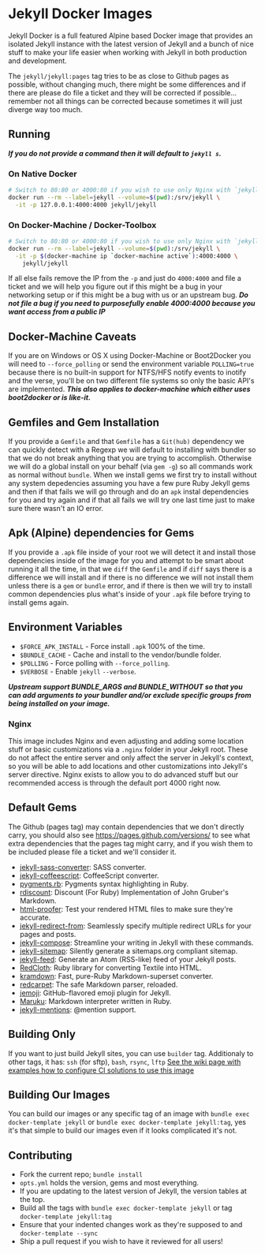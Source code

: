 # Jekyll Docker Images

Jekyll Docker is a full featured Alpine based Docker image that provides an isolated Jekyll instance with the latest version of Jekyll and a bunch of nice stuff to make your life easier when working with Jekyll in both production and development.

The `jekyll/jekyll:pages` tag tries to be as close to Github pages as possible, without changing much, there might be some differences and if there are please do file a ticket and they will be corrected if possible... remember not all things can be corrected because sometimes it will just diverge way too much.

## Running

***If you do not provide a command then it will default to `jekyll s`.***

### On Native Docker

```sh
# Switch to 80:80 or 4000:80 if you wish to use only Nginx with `jekyll build`
docker run --rm --label=jekyll --volume=$(pwd):/srv/jekyll \
  -it -p 127.0.0.1:4000:4000 jekyll/jekyll
```

### On Docker-Machine / Docker-Toolbox
```sh
# Switch to 80:80 or 4000:80 if you wish to use only Nginx with `jekyll build`
docker run --rm --label=jekyll --volume=$(pwd):/srv/jekyll \
  -it -p $(docker-machine ip `docker-machine active`):4000:4000 \
    jekyll/jekyll
```

If all else fails remove the IP from the `-p` and just do `4000:4000` and file a ticket and we will help you figure out if this might be a bug in your networking setup or if this might be a bug with us or an upstream bug.  ***Do not file a bug if you need to purposefully enable 4000:4000 because you want access from a public IP***

## Docker-Machine Caveats

If you are on Windows or OS X using Docker-Machine or Boot2Docker you will need to `--force_polling` or send the environment variable `POLLING=true` because there is no built-in support for NTFS/HFS notify events to inotify and the verse, you'll be on two different file systems so only the basic API's are implemented. ***This also applies to docker-machine which either uses boot2docker or is like-it.***

## Gemfiles and Gem Installation

If you provide a `Gemfile` and that `Gemfile` has a `Git(hub)` dependency we can quickly detect with a Regexp we will default to installing with bundler so that we do not break anything that you are trying to accomplish. Otherwise we will do a global install on your behalf (via `gem -g`) so all commands work as normal without `bundle`.  When we install gems we first try to install without any system depedencies assuming you have a few pure Ruby Jekyll gems and then if that fails we will go through and do an `apk` instal dependencies for you and try again and if that all fails we will try one last time just to make sure there wasn't an IO error.

## Apk (Alpine) dependencies for Gems

If you provide a `.apk` file inside of your root we will detect it and install those dependencies inside of the image for you and attempt to be smart about running it all the time, in that we `diff` the `Gemfile` and if `diff` says there is a difference we will install and if there is no difference we will not install them unless there is a `gem` or `bundle` error, and if there is then we will try to install common dependencies plus what's inside of your `.apk` file before trying to install gems again.

## Environment Variables

* `$FORCE_APK_INSTALL` - Force install `.apk` 100% of the time.
* `$BUNDLE_CACHE` - Cache and install to the vendor/bundle folder.
* `$POLLING` - Force polling with `--force_polling`.
* `$VERBOSE` - Enable `jekyll` `--verbose`.

***Upstream support BUNDLE_ARGS and BUNDLE_WITHOUT so that you can add arguments to your bundler and/or exclude specific groups from being installed on your image.***

### Nginx

This image includes Nginx and even adjusting and adding some location stuff or basic customizations via a `.nginx` folder in your Jekyll root.  These do not affect the entire server and only affect the server in Jekyll's context, so you will be able to add locations and other customizations into Jekyll's server directive.  Nginx exists to allow you to do advanced stuff but our recommended access is through the default port 4000 right now.

## Default Gems

The Github (pages tag) may contain dependencies that we don't directly carry, you should also see https://pages.github.com/versions/ to see what extra dependencies that the pages tag might carry, and if you wish them to be included please file a ticket and we'll consider it.

* [jekyll-sass-converter][jekyll-sass-converter]: SASS converter.
* [jekyll-coffeescript][jekyll-coffeescript]: CoffeeScript converter.
* [pygments.rb][pygments.rb]: Pygments syntax highlighting in Ruby.
* [rdiscount][rdiscount]: Discount (For Ruby) Implementation of John Gruber's Markdown.
* [html-proofer][html-proofer]: Test your rendered HTML files to make sure they're accurate.
* [jekyll-redirect-from][jekyll-redirect-from]: Seamlessly specify multiple redirect URLs for your pages and posts.
* [jekyll-compose][jekyll-compose]: Streamline your writing in Jekyll with these commands.
* [jekyll-sitemap][jekyll-sitemap]: Silently generate a sitemaps.org compliant sitemap.
* [jekyll-feed][jekyll-feed]: Generate an Atom (RSS-like) feed of your Jekyll posts.
* [RedCloth][redcloth]: Ruby library for converting Textile into HTML.
* [kramdown][kramdown]: Fast, pure-Ruby Markdown-superset converter.
* [redcarpet][redcarpet]: The safe Markdown parser, reloaded.
* [jemoji][jemoji]: GitHub-flavored emoji plugin for Jekyll.
* [Maruku][maruku]: Markdown interpreter written in Ruby.
* [jekyll-mentions][jekyll-mentions]: @mention support.

## Building Only

If you want to just build Jekyll sites, you can use `builder` tag. Additionaly to other tags, it has: `ssh` (for sftp), `bash`, `rsync`, `lftp` [See the wiki page with examples how to configure CI solutions to use this image](https://github.com/jekyll/docker/wiki/Deploying-with-Jekyll-Docker)

## Building Our Images

You can build our images or any specific tag of an image with `bundle exec docker-template jekyll` or `bundle exec docker-template jekyll:tag`, yes it's that simple to build our images even if it looks complicated it's not.

## Contributing

* Fork the current repo; `bundle install`
* `opts.yml` holds the version, gems and most everything.
* If you are updating to the latest version of Jekyll, the version tables at the top.
* Build all the tags with `bundle exec docker-template jekyll` or tag `docker-template jekyll:tag`
* Ensure that your indented changes work as they're supposed to and `docker-template --sync`
* Ship a pull request if you wish to have it reviewed for all users!

[pygments.rb]: https://github.com/tmm1/pygments.rb
[jekyll-sitemap]: https://github.com/jekyll/jekyll-sitemap
[jekyll-coffeescript]: https://github.com/jekyll/jekyll-coffeescript
[jekyll-sass-converter]: https://github.com/jekyll/jekyll-sass-converter
[jekyll-redirect-from]: https://github.com/jekyll/jekyll-redirect-from
[jekyll-mentions]: https://github.com/jekyll/jekyll-mentions
[jekyll-compose]: https://github.com/jekyll/jekyll-compose
[jekyll-feed]: https://github.com/jekyll/jekyll-feed
[rdiscount]: https://github.com/davidfstr/rdiscount
[redcarpet]: https://github.com/vmg/redcarpet
[kramdown]: https://github.com/gettalong/kramdown
[jemoji]: https://github.com/jekyll/jemoji
[redcloth]: https://github.com/jgarber/redcloth
[maruku]: https://github.com/bhollis/maruku
[html-proofer]: https://github.com/gjtorikian/html-proofer
